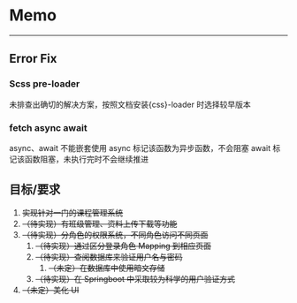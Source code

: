 # Memo

---

## Error Fix

### Scss pre-loader

未排查出确切的解决方案，按照文档安装{css}-loader 时选择较早版本

### fetch async await

async、await 不能嵌套使用
async 标记该函数为异步函数，不会阻塞
await 标记该函数阻塞，未执行完时不会继续推进

## 目标/要求

1. ~~实现针对一门的课程管理系统~~
2. ~~（待实现）有班级管理、资料上传下载等功能~~
3. ~~（待实现）分角色的权限系统，不同角色访问不同页面~~
   1. ~~（待实现）通过区分登录角色 Mapping 到相应页面~~
   2. ~~（待实现）查阅数据库来验证用户名与密码~~
      1. ~~（未定）在数据库中使用暗文存储~~
   3. ~~（待实现）在 Springboot 中采取较为科学的用户验证方式~~
4. ~~（未定）美化 UI~~
